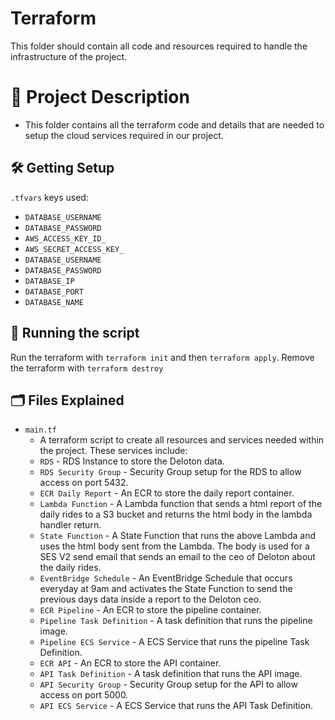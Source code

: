 # Terraform
This folder should contain all code and resources required to handle the infrastructure of the project.

# 📝 Project Description
- This folder contains all the terraform code and details that are needed to setup the cloud services required in our project.

## :hammer_and_wrench: Getting Setup

`.tfvars` keys used:

- `DATABASE_USERNAME`
- `DATABASE_PASSWORD`
- `AWS_ACCESS_KEY_ID_`
- `AWS_SECRET_ACCESS_KEY_`
- `DATABASE_USERNAME`
- `DATABASE_PASSWORD`
- `DATABASE_IP`
- `DATABASE_PORT`
- `DATABASE_NAME`

## 🏃 Running the script

Run the terraform with `terraform init` and then `terraform apply`.
Remove the terraform with `terraform destroy`

## :card_index_dividers: Files Explained
- `main.tf`
    - A terraform script to create all resources and services needed within the project. These services include:
     - `RDS`
      - RDS Instance to store the Deloton data.
     - `RDS Security Group`
      - Security Group setup for the RDS to allow access on port 5432.
     - `ECR Daily Report`
      - An ECR to store the daily report container.
     - `Lambda Function`
      - A Lambda function that sends a html report of the daily rides to a S3 bucket and returns the html body in the lambda handler return.
     - `State Function`
      - A State Function that runs the above Lambda and uses the html body sent from the Lambda. The body is used for a SES V2 send email that sends an email to the ceo of Deloton about the daily rides.
     - `EventBridge Schedule`
      - An EventBridge Schedule that occurs everyday at 9am and activates the State Function to send the previous days data inside a report to the Deloton ceo.
     - `ECR Pipeline`
      - An ECR to store the pipeline container.
     - `Pipeline Task Definition`
      - A task definition that runs the pipeline image.
     - `Pipeline ECS Service`
      - A ECS Service that runs the pipeline Task Definition.
     - `ECR API`
      - An ECR to store the API container.
     - `API Task Definition`
      - A task definition that runs the API image.
     - `API Security Group`
      - Security Group setup for the API to allow access on port 5000.
     - `API ECS Service`
      - A ECS Service that runs the API Task Definition.